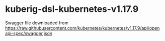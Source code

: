 # kuberig-dsl-kubernetes-v1.17.9

Swagger file downloaded from https://raw.githubusercontent.com/kubernetes/kubernetes/v1.17.9/api/openapi-spec/swagger.json

